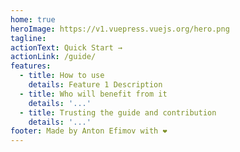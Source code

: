 ```yaml
---
home: true
heroImage: https://v1.vuepress.vuejs.org/hero.png
tagline:
actionText: Quick Start →
actionLink: /guide/
features:
  - title: How to use
    details: Feature 1 Description
  - title: Who will benefit from it
    details: '...'
  - title: Trusting the guide and contribution
    details: '...'
footer: Made by Anton Efimov with ❤️
---
```

